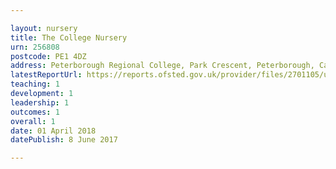 ```yaml
---

layout: nursery
title: The College Nursery
urn: 256808
postcode: PE1 4DZ
address: Peterborough Regional College, Park Crescent, Peterborough, Cambridgeshire, PE1 4DZ
latestReportUrl: https://reports.ofsted.gov.uk/provider/files/2701105/urn/256808.pdf
teaching: 1
development: 1
leadership: 1
outcomes: 1
overall: 1
date: 01 April 2018 
datePublish: 8 June 2017

---
```

